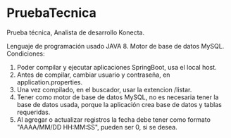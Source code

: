 # PruebaTecnica
Prueba técnica, Analista de desarrollo Konecta.

Lenguaje de programación usado JAVA 8.
Motor de base de datos MySQL.
Condiciones:

1. Poder compilar y ejecutar aplicaciones SpringBoot, usa el local host.
2. Antes de compilar, cambiar usuario y contraseña, en application.properties.
3. Una vez compilado, en el buscador, usar la extencion /listar.
4. Tener como motor de base de datos MySQL, no es necesaria tener la base de datos usada, porque la aplicación crea base de datos y tablas requeridas.
5. Al agregar o actualizar registros la fecha debe tener como formato "AAAA/MM/DD HH:MM:SS", pueden ser 0, si se desea.
